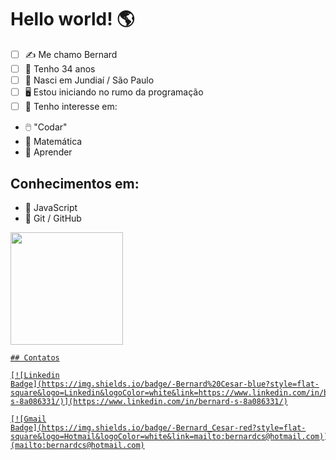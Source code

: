 # Hello world! 🌎

- [ ] ✍️ Me chamo Bernard
- [ ] 📅 Tenho 34 anos
- [ ] 🌇 Nasci em Jundiaí / São Paulo
- [ ] 🖥️ Estou iniciando no rumo da programação
- [ ] 📌 Tenho interesse em:
- 🖱️ "Codar"
- 🧮 Matemática
- 📖 Aprender

## Conhecimentos em:

- 🏁 JavaScript
- 📁 Git / GitHub

<a href="https://github.com/bernardcesar">
    <img height="180em"
        src="https://github-readme-stats.vercel.app/api/top-langs/?username=bernardcesar&layout=compact&langs_count=7&theme=dracula" />
    </div>

    ## Contatos

    [![Linkedin
    Badge](https://img.shields.io/badge/-Bernard%20Cesar-blue?style=flat-square&logo=Linkedin&logoColor=white&link=https://www.linkedin.com/in/bernard-s-8a086331/)](https://www.linkedin.com/in/bernard-s-8a086331/)

    [![Gmail
    Badge](https://img.shields.io/badge/-Bernard_Cesar-red?style=flat-square&logo=Hotmail&logoColor=white&link=mailto:bernardcs@hotmail.com)](mailto:bernardcs@hotmail.com)

